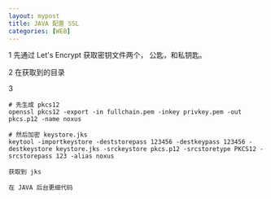 ```yaml
---
layout: mypost
title: JAVA 配置 SSL
categories: [WEB]
---
```



1 先通过 Let's Encrypt 获取密钥文件两个， 公匙，和私钥匙。

2 在获取到的目录


3 
```
# 先生成 pkcs12
openssl pkcs12 -export -in fullchain.pem -inkey privkey.pem -out pkcs.p12 -name noxus

# 然后加密 keystore.jks
keytool -importkeystore -deststorepass 123456 -destkeypass 123456 -destkeystore keystore.jks -srckeystore pkcs.p12 -srcstoretype PKCS12 -srcstorepass 123 -alias noxus

获取到 jks

在 JAVA 后台更细代码
```
